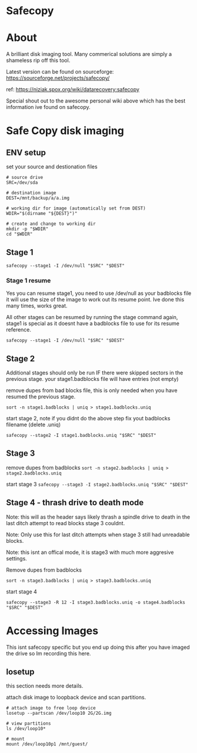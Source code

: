 Safecopy
========

# About

A brilliant disk imaging tool. Many commerical solutions are simply a shameless rip off this tool.

Latest version can be found on sourceforge: https://sourceforge.net/projects/safecopy/

ref: https://niziak.spox.org/wiki/datarecovery:safecopy

Special shout out to the awesome personal wiki above which has the best information ive found on safecopy.

# Safe Copy disk imaging

## ENV setup

set your source and destionation files

```
# source drive
SRC=/dev/sda

# destination image
DEST=/mnt/backup/a/a.img

# working dir for image (automatically set from DEST)
WDIR="$(dirname "${DEST}")"

# create and change to working dir
mkdir -p "$WDIR"
cd "$WDIR"
```

## Stage 1

```
safecopy --stage1 -I /dev/null "$SRC" "$DEST"
```

### Stage 1 resume

Yes you can resume stage1, you need to use /dev/null as your badblocks file it will use the size of the image to work out its resume point. Ive done this many times, works great.

All other stages can be resumed by running the stage command again, stage1 is special as it doesnt have a badblocks file to use for its resume reference.

```
safecopy --stage1 -I /dev/null "$SRC" "$DEST"
```

## Stage 2

Additional stages should only be run IF there were skipped sectors in the previous stage. your stage1.badblocks file will have entries (not empty)

remove dupes from bad blocks file, this is only needed when you have resumed the previous stage.

```sort -n stage1.badblocks | uniq > stage1.badblocks.uniq```

start stage 2, note if you didnt do the above step fix yout badblocks filename (delete .uniq)

```safecopy --stage2 -I stage1.badblocks.uniq "$SRC" "$DEST"```

## Stage 3

remove dupes from badblocks
```sort -n stage2.badblocks | uniq > stage2.badblocks.uniq```

start stage 3
```safecopy --stage3 -I stage2.badblocks.uniq "$SRC" "$DEST"```

## Stage 4 - thrash drive to death mode

Note: this will as the header says likely thrash a spindle drive to death in the last ditch attempt to read blocks stage 3 couldnt. 

Note: Only use this for last ditch attempts when stage 3 still had unreadable blocks.

Note: this isnt an offical mode, it is stage3 with much more aggresive settings.

Remove dupes from badblocks

```sort -n stage3.badblocks | uniq > stage3.badblocks.uniq```

start stage 4

```safecopy --stage3 -R 12 -I stage3.badblocks.uniq -o stage4.badblocks "$SRC" "$DEST"```

# Accessing Images

This isnt safecopy specific but you end up doing this after you have imaged the drive so Im recording this here.

## losetup

this section needs more details.

attach disk image to loopback device and scan partitions.

```
# attach image to free loop device
losetup --partscan /dev/loop10 2G/2G.img

# view partitions
ls /dev/loop10*

# mount
mount /dev/loop10p1 /mnt/guest/
```
